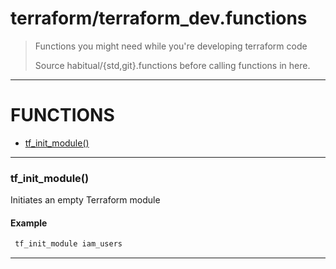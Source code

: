 # terraform/terraform\_dev.functions

>
> Functions you might need while you're developing terraform code
>
> Source habitual/{std,git}.functions before calling functions in here.
>

---


# FUNCTIONS

* [tf\_init\_module()](#tf_init_module)

---

### tf\_init\_module()

Initiates an empty Terraform module

#### Example

```bash
 tf_init_module iam_users

```


---

